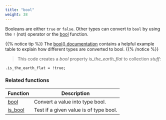 ```yaml
---
title: "bool"
weight: 38
---
```


Booleans are either `true` or `false`.
Other types can convert to `bool` by using the `!` (not) operator or the [bool](../../collection-api/bool) function.

{{% notice tip %}}
The [bool() documentation](../../collection-api/bool) contains a helpful example table to explain how different types are converted to bool.
{{% /notice %}}


> This code creates a *bool* property *is_the_earth_flat* to collection *stuff*:

```thingsdb,should_pass
.is_the_earth_flat = !true;
```

### Related functions

Function | Description
------ | -----------
[bool](../../collection-api/bool) | Convert a value into type bool.
[is_bool](../../collection-api/is/is_bool) | Test if a given value is of type bool.
